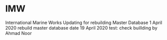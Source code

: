 # IMW
International Marine Works
Updating for rebuilding Master Database 1 April 2020
rebuild master database date 19 April 2020
test: check buillding by Ahmad Noor
